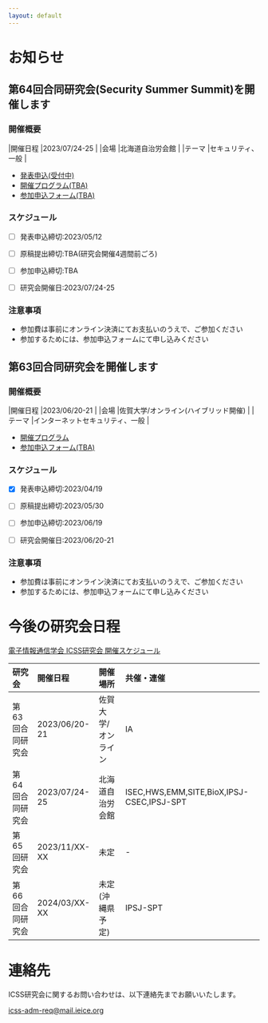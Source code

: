 ```yaml
---
layout: default
---
```


# お知らせ

## 第64回合同研究会(Security Summer Summit)を開催します

### 開催概要

|開催日程	|2023/07/24-25		|
|会場		|北海道自治労会館	|
|テーマ		|セキュリティ、一般	|

- [発表申込(受付中)](https://ken.ieice.org/ken/form/index.php?tgs_regid=3d8f0b8b4c5b42e831838e7283fce5e7f479a15b0c31f5a6ce5e9a4a2cd4c966&tgid=IEICE-ICSS)
- [開催プログラム(TBA)]()
- [参加申込フォーム(TBA)]()

### スケジュール
- [ ] 発表申込締切:2023/05/12
- [ ] 原稿提出締切:TBA(研究会開催4週間前ごろ)
- [ ] 参加申込締切:TBA
- [ ] 研究会開催日:2023/07/24-25


### 注意事項
- 参加費は事前にオンライン決済にてお支払いのうえで、ご参加ください
- 参加するためには、参加申込フォームにて申し込みください



## 第63回合同研究会を開催します

### 開催概要

|開催日程	|2023/06/20-21				|
|会場		|佐賀大学/オンライン(ハイブリッド開催)	|
|テーマ		|インターネットセキュリティ、一般	|

- [開催プログラム](https://ken.ieice.org/ken/program/index.php?tgs_regid=58f8ecb0eeaad4eacaba3d2d8b7acd75963042fceac1dcae650e83b1909921ac&tgid=IEICE-ICSS)
- [参加申込フォーム(TBA)]()

### スケジュール
- [x] 発表申込締切:2023/04/19
- [ ] 原稿提出締切:2023/05/30
- [ ] 参加申込締切:2023/06/19
- [ ] 研究会開催日:2023/06/20-21


### 注意事項
- 参加費は事前にオンライン決済にてお支払いのうえで、ご参加ください
- 参加するためには、参加申込フォームにて申し込みください

# 今後の研究会日程

[電子情報通信学会 ICSS研究会 開催スケジュール](https://www.ieice.org/ken/program/index.php?tgid=ICSS)


| 研究会           | 開催日程      | 開催場所 		|共催・連催					|
|:-----------------|:--------------|:-------------------|:----------------------------------------------|
| 第63回合同研究会 | 2023/06/20-21 | 佐賀大学/オンライン|IA						|
| 第64回合同研究会 | 2023/07/24-25 | 北海道自治労会館	|ISEC,HWS,EMM,SITE,BioX,IPSJ-CSEC,IPSJ-SPT	|
| 第65回研究会     | 2023/11/XX-XX | 未定		|-						|
| 第66回合同研究会 | 2024/03/XX-XX | 未定(沖縄県予定)	|IPSJ-SPT					|

# 連絡先
ICSS研究会に関するお問い合わせは、以下連絡先までお願いいたします。

[icss-adm-req@mail.ieice.org](<mailto:icss-adm-req@mail.ieice.org>)
